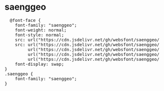 # saenggeo

<pre>
  @font-face {
    font-family: "saenggeo";
    font-weight: normal;
    font-style: normal;
    src: url("https://cdn.jsdelivr.net/gh/websfont/saenggeo/saenggeo.eot");
    src: url("https://cdn.jsdelivr.net/gh/websfont/saenggeo/saenggeo.eot?#iefix") format("embedded-opentype"),
         url("https://cdn.jsdelivr.net/gh/websfont/saenggeo/saenggeo.woff2") format("woff2"),
         url("https://cdn.jsdelivr.net/gh/websfont/saenggeo/saenggeo.woff") format("woff"),
         url("https://cdn.jsdelivr.net/gh/websfont/saenggeo/saenggeo.ttf") format("truetype");
    font-display: swap;
}
.saenggeo {
    font-family: "saenggeo";
}
</pre>
